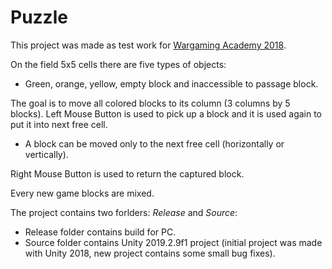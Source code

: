 # Puzzle

This project was made as test work for [Wargaming Academy 2018](https://wgacademy.ru/).

On the field 5x5 cells there are five types of objects:
- Green, orange, yellow, empty block and inaccessible to passage block.

The goal is to move all colored blocks to its column (3 columns by 5 blocks).
Left Mouse Button is used to pick up a block and it is used again to put it into next free cell.
- A block can be moved only to the next free cell (horizontally or vertically).

Right Mouse Button is used to return the captured block.

Every new game blocks are mixed.

The project contains two forlders: *Release* and *Source*:
- Release folder contains build for PC.
- Source folder contains Unity 2019.2.9f1 project (initial project was made with Unity 2018, new project contains some small bug fixes).
